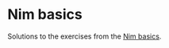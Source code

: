 # Nim basics

Solutions to the exercises from the [Nim basics][1].

[1]: https://narimiran.github.io/nim-basics/
